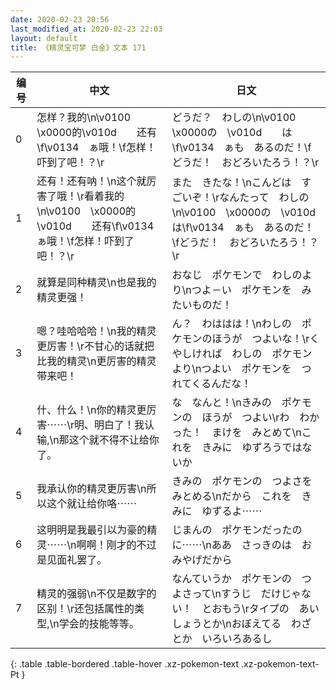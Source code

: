 ```yaml
---
date: 2020-02-23 20:56
last_modified_at: 2020-02-23 22:03
layout: default
title: 《精灵宝可梦 白金》文本 171
---
```

| 编号 | 中文 | 日文 |
| ---- | ---- | ---- |
| 0 | 怎样？我的\n\v0100　\x0000的\v010d　　还有\f\v0134　ぁ哦！\f怎样！吓到了吧！？\r | どうだ？　わしの\n\v0100　\x0000の　\v010d　　は\f\v0134　ぁも　あるのだ！\fどうだ！　おどろいたろう！？\r |
| 1 | 还有！还有呐！\n这个就厉害了哦！\r看着我的\n\v0100　\x0000的\v010d　　还有\f\v0134　ぁ哦！\f怎样！吓到了吧！？\r | また　きたな！\nこんどは　すごいぞ！\rなんたって　わしの\n\v0100　\x0000の　\v010d　　は\f\v0134　ぁも　あるのだ！\fどうだ！　おどろいたろう！？\r |
| 2 | 就算是同种精灵\n也是我的精灵更强！ | おなじ　ポケモンで　わしのより\nつよ－い　ポケモンを　みたいものだ！ |
| 3 | 嗯？哇哈哈哈！\n我的精灵更厉害！\r不甘心的话就把比我的精灵\n更厉害的精灵带来吧！ | ん？　わははは！\nわしの　ポケモンのほうが　つよいな！\rくやしければ　わしの　ポケモンより\nつよい　ポケモンを　つれてくるんだな！ |
| 4 | 什、什么！\n你的精灵更厉害⋯⋯\r明、明白了！我认输,\n那这个就不得不让给你了。 | な　なんと！\nきみの　ポケモンの　ほうが　つよい\rわ　わかった！　まけを　みとめて\nこれを　きみに　ゆずろうではないか |
| 5 | 我承认你的精灵更厉害\n所以这个就让给你咯⋯⋯ | きみの　ポケモンの　つよさを　みとめる\nだから　これを　きみに　ゆずるよ⋯⋯ |
| 6 | 这明明是我最引以为豪的精灵⋯⋯\n啊啊！刚才的不过是见面礼罢了。 | じまんの　ポケモンだったのに⋯⋯\nああ　さっきのは　おみやげだから |
| 7 | 精灵的强弱\n不仅是数字的区别！\r还包括属性的类型,\n学会的技能等等。 | なんていうか　ポケモンの　つよさって\nすうじ　だけじゃない！　とおもう\rタイプの　あいしょうとか\nおぼえてる　わざとか　いろいろあるし |
{: .table .table-bordered .table-hover .xz-pokemon-text .xz-pokemon-text-Pt }